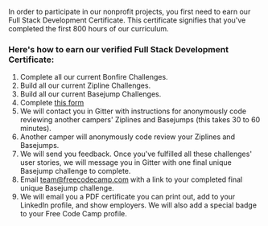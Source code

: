 In order to participate in our nonprofit projects, you first need to earn our Full Stack Development Certificate. This certificate signifies that you've completed the first 800 hours of our curriculum.

### Here's how to earn our verified Full Stack Development Certificate:

1. Complete all our current Bonfire Challenges.
1. Build all our current Zipline Challenges.
1. Build all our current Basejump Challenges.
1. Complete [this form](https://freecodecamp.typeform.com/to/vSF194)
1. We will contact you in Gitter with instructions for anonymously code reviewing another campers' Ziplines and Basejumps (this takes 30 to 60 minutes).
1. Another camper will anonymously code review your Ziplines and Basejumps.
1. We will send you feedback. Once you've fulfilled all these challenges' user stories, we will message you in Gitter with one final unique Basejump challenge to complete.
1. Email team@freecodecamp.com with a link to your completed final unique Basejump challenge.
1. We will email you a PDF certificate you can print out, add to your LinkedIn profile, and show employers. We will also add a special badge to your Free Code Camp profile.